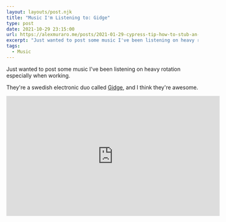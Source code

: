 ```yaml
---
layout: layouts/post.njk
title: "Music I'm Listening to: Gidge"
type: post
date: 2021-10-29 23:15:00
url: https://alexmuraro.me/posts/2021-01-29-cypress-tip-how-to-stub-an-alert
excerpt: "Just wanted to post some music I've been listening on heavy rotation"
tags:
  - Music
---
```


Just wanted to post some music I've been listening on heavy rotation especially when working.

They're a swedish electronic duo called [Gidge](https://twitter.com/gidgeofficial?lang=en), and I think they're awesome.

<iframe width="560" height="315" src="https://www.youtube.com/embed/9MS1PH3k7PU" title="YouTube video player" frameborder="0" allow="accelerometer; autoplay; clipboard-write; encrypted-media; gyroscope; picture-in-picture" allowfullscreen></iframe>

